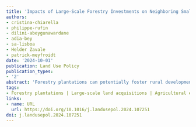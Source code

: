 ```yaml
---
title: 'Impacts of Large-Scale Forestry Investments on Neighboring Small-Scale Agriculture in Northern Mozambique'
authors:
- cristina-chiarella
- philippe-rufin
- dilini-abeygunawardane
- adia-bey
- sa-lisboa
- Helder Zavale
- patrick-meyfroidt
date: '2024-10-01'
publication: Land Use Policy
publication_types:
- '2'
abstract: 'Forestry plantations can potentially foster rural development and mitigate environmental threats, but their impacts on neighboring peoples' livelihood strategies are ambiguous. Forestry plantations are particularly important in Mozambique, where a national strategy aims to establish one million hectares of forests by 2030, focusing on Miombo ecoregions in the provinces of Niassa, Cabo Delgado, Nampula and Zambezia. This paper evaluates the causal effects of large-scale forestry investments in northern Mozambique on smallholders' farm size, crop productivity, and employment. We takeadvantage of aremote sensing approach that produced maps of forestry plantations and their expansion trajectories from 2001 to 2017 and combine them with data from two georeferenced nationally-representative agricultural surveys administered in 2007 and 2017. Using a difference-in-difference approach, we evaluate the effects of exposure to forestry plantations established after 2007, defined by the presence of newly established and expansion of existing plantations and their distance to households within a 20-km buffer. We find that households exposed to forestry plantations increased their planted areas but did not change hired farm employment, which was accompanied by a decrease in crop yields. The heads of households close to forestry plantations were also less likely to work in agriculture as theirmain activity, especially as salary workers, and morelikely to be self-employed and employed in the nonfarm sector. This study contributes to an improved understanding of local dynamics resulting from forestry investments, which have critical implications for investment targeting and sustainable land use planning.'
tags:
- Forestry plantations | Large-scale land acquisitions | Agricultural employment | Remote sensing | Agricultural yields
links:
- name: URL
  url: https://doi.org/10.1016/j.landusepol.2024.107251
doi: j.landusepol.2024.107251
---
```

